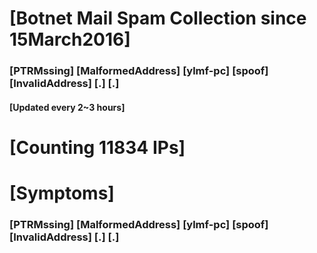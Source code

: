 # [Botnet Mail Spam Collection since 15March2016]
### [PTRMssing] [MalformedAddress] [ylmf-pc] [spoof] [InvalidAddress] [.] [.]
#### [Updated every 2~3 hours]

# [Counting 11834 IPs]

# [Symptoms] 
###   [PTRMssing] [MalformedAddress] [ylmf-pc] [spoof] [InvalidAddress] [.] [.]
